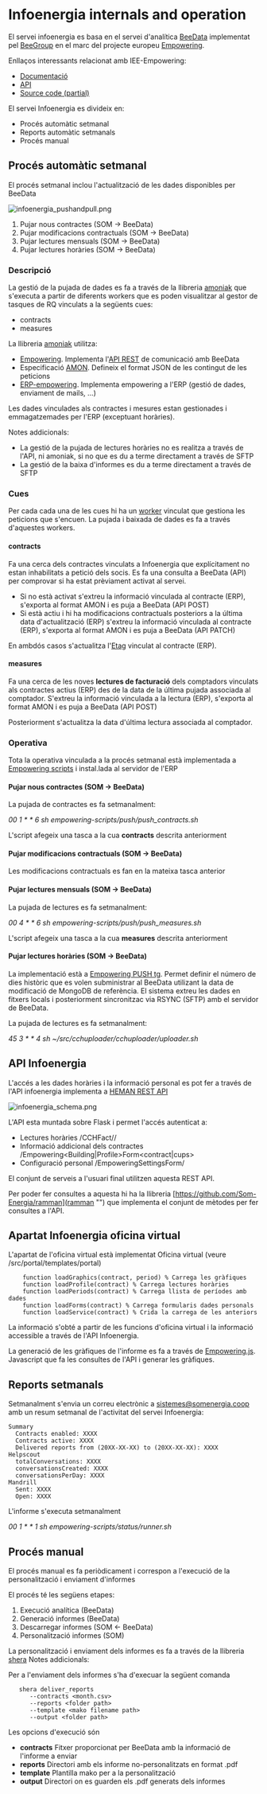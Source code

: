 # Infoenergia internals and operation

El servei infoenergia es basa en el servei d'analítica [BeeData](http://www.beegroup-cimne.com/beedata/ "") implementat pel [BeeGroup](http://www.beegroup-cimne.com "") en el marc del projecte europeu [Empowering](http://iee-empowering.eu/en/ "").

Enllaços interessants relacionat amb IEE-Empowering:

- [Documentació](http://iee-empowering.eu/en/downloads/ "")
- [API](https://api.empowering.cimne.com/v1/docs "")
- [Source code (partial)](https://bitbucket.org/cimnebeegroup/iee-empowering/wiki/Home "")


El servei Infoenergia es divideix en:
- Procés automàtic setmanal
- Reports automàtic setmanals
- Procés manual

## Procés automàtic setmanal

El procés setmanal inclou l'actualització de les dades disponibles per BeeData

![infoenergia_pushandpull.png](./img/pushandpull.png "")

1. Pujar nous contractes (SOM -> BeeData)
2. Pujar modificacions contractuals (SOM -> BeeData)
3. Pujar lectures mensuals (SOM -> BeeData)
4. Pujar lectures horàries (SOM -> BeeData)

### Descripció

La gestió de la pujada de dades es fa a través de la llibreria [amoniak](https://github.com/Som-Energia/amoniak "amoniak") que s'executa a partir de diferents workers que es poden visualitzar al gestor de tasques de RQ vinculats a la següents cues:

- contracts
- measures

La llibreria [amoniak](https://github.com/Som-Energia/amoniak "amoniak") utilitza:

- [Empowering](https://github.com/Som-Energia/empowering ""). Implementa l'[API REST](https://api.empowering.cimne.com/v1/docs "") de comunicació amb BeeData
- Especificació [AMON](https://amee.github.io/AMON/ ""). Defineix el format JSON de les contingut de les peticions
- [ERP-empowering](https://github.com/Som-Energia/erp-empowering ""). Implementa empowering a l'ERP (gestió de dades, enviament de mails, ...)

Les dades vinculades als contractes i mesures estan gestionades i emmagatzemades per l'ERP (exceptuant horàries).


Notes addicionals:

- La gestió de la pujada de lectures horàries no es realitza a través de l'API, ni amoniak, si no que es du a terme directament a través de SFTP
- La gestió de la baixa d'informes es du a terme directament a través de SFTP

### Cues

Per cada cada una de les cues hi ha un [worker](http://python-rq.org/docs/workers/ "") vinculat que gestiona les peticions que s'encuen. La pujada i baixada de dades es fa a través d'aquestes workers.

#### contracts

Fa una cerca dels contractes vinculats a Infoenergia que explícitament no estan inhabilitats a petició dels socis. Es fa una consulta a BeeData (API) per comprovar si ha estat prèviament activat al servei.

 - Si no està activat s'extreu la informació vinculada al contracte (ERP), s'exporta al format AMON i es puja a BeeData (API POST)
 - Si està actiu i hi ha modificacions contractuals posteriors a la última data d'actualització (ERP) s'extreu la informació vinculada al contracte (ERP), s'exporta al format AMON i es puja a BeeData (API PATCH)
 
En ambdós casos s'actualitza l'[Etag](https://en.wikipedia.org/wiki/HTTP_ETag "") vinculat al contracte (ERP).

#### measures

Fa una cerca de les noves **lectures de facturació** dels comptadors vinculats als contractes actius (ERP) des de la data de la última pujada associada al comptador. S'extreu la informació vinculada a la lectura (ERP), s'exporta al format AMON i es puja a BeeData (API POST)

Posteriorment s'actualitza la data d'última lectura associada al comptador.

### Operativa

Tota la operativa vinculada a la procés setmanal està implementada a [Empowering scripts](https://github.com/Som-Energia/empowering-scripts "") i instal.lada al servidor de l'ERP

#### Pujar nous contractes (SOM -> BeeData)

La pujada de contractes es fa setmanalment:

_00 1 * * 6 sh empowering-scripts/push/push_contracts.sh_

L'script afegeix una tasca a la cua **contracts** descrita anteriorment

#### Pujar modificacions contractuals (SOM -> BeeData)

Les modificacions contractuals es fan en la mateixa tasca anterior

#### Pujar lectures mensuals (SOM -> BeeData)

La pujada de lectures es fa setmanalment:

_00 4 * * 6 sh empowering-scripts/push/push_measures.sh_

L'script afegeix una tasca a la cua **measures** descrita anteriorment


#### Pujar lectures horàries (SOM -> BeeData)

La implementació està a [Empowering PUSH tg](https://github.com/Som-Energia/cchuploader ""). Permet definir el número de dies històric que es volen subministrar al BeeData utilizant la data de modificació de MongoDB de referència. El sistema extreu les dades en fitxers locals i posteriorment sincronitzac via RSYNC (SFTP) amb el servidor de BeeData.


La pujada de lectures es fa setmanalment:

_45 3 * * 4 sh ~/src/cchuploader/cchuploader/uploader.sh_ 


## API Infoenergia

L'accés a les dades horàries i la informació personal es pot fer a través de l'API infoenergia implementa a [HEMAN REST API](https://github.com/Som-Energia/heman "")

![infoenergia_schema.png](./img/schema.png "")

L'API esta muntada sobre Flask i permet l'accés autenticat a:

- Lectures horàries /CCHFact/<cups>/<period>
- Informació addicional dels contractes /Empowering<Building|Profile>Form<contract|cups>
- Configuració personal /EmpoweringSettingsForm/<contract>

El conjunt de serveis a l'usuari final utilitzen aquesta REST API.

Per poder fer consultes a aquesta hi ha la llibreria [https://github.com/Som-Energia/ramman](ramman "") que implementa el conjunt de mètodes per fer consultes a l'API.


## Apartat Infoenergia oficina virtual

L'apartat de l'oficina virtual està implementat Oficina virtual (veure /src/portal/templates/portal)

```
    function loadGraphics(contract, period) % Carrega les gràfiques 
    function loadProfile(contract) % Carrega lectures horàries
    function loadPeriods(contract) % Carrega llista de períodes amb dades
    function loadForms(contract) % Carrega formularis dades personals
    function loadService(contract) % Crida la carrega de les anteriors
```

La informació s'obté a partir de les funcions d'oficina virtual i la informació accessible a través de l'API Infoenergia.

La generació de les gràfiques de l'informe es fa a través de [Empowering.js](https://github.com/Som-Energia/empowering.js ""). Javascript que fa les consultes de l'API i generar les gràfiques.

## Reports setmanals

Setmanalment s'envia un correu electrònic a sistemes@somenergia.coop amb un resum setmanal de l'activitat del servei Infoenergia:

```
Summary
  Contracts enabled: XXXX
  Contracts active: XXXX
  Delivered reports from (20XX-XX-XX) to (20XX-XX-XX): XXXX
Helpscout
  totalConversations: XXXX
  conversationsCreated: XXXX
  conversationsPerDay: XXXX
Mandrill
  Sent: XXXX
  Open: XXXX
```

L'informe s'executa setmanalment

_00 1 * * 1 sh empowering-scripts/status/runner.sh_

## Procés manual

El procés manual es fa periòdicament i correspon a l'execució de la personalització i enviament d'informes 

El procés té les següens etapes:

1. Execució analítica (BeeData)
2. Generació informes (BeeData)
3. Descarregar informes (SOM <- BeeData)
4. Personalització informes (SOM)

La personalització i enviament dels informes es fa a través de la llibreria [shera](https://github.com/abadiabosch/shera)
Notes addicionals:


Per a l'enviament dels informes s'ha d'execuar la següent comanda

```
   shera deliver_reports
      --contracts <month.csv> 
      --reports <folder path> 
      --template <mako filename path>
      --output <folder path>
```

Les opcions d'execució són

- **contracts** Fitxer proporcionat per BeeData amb la informació de l'informe a enviar
- **reports** Directori amb els informe no-personalitzats en format .pdf
- **template** Plantilla mako per a la personalització
- **output** Directori on es guarden els .pdf generats dels informes
